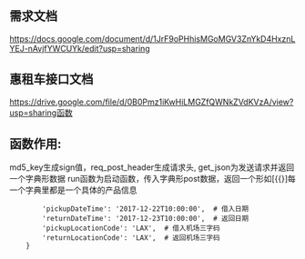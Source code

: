 ## 需求文档 
https://docs.google.com/document/d/1JrF9oPHhisMGoMGV3ZnYkD4HxznLYEJ-nAvjfYWCUYk/edit?usp=sharing
## 惠租车接口文档 
https://drive.google.com/file/d/0B0Pmz1iKwHiLMGZfQWNkZVdKVzA/view?usp=sharing函数
## 函数作用:
md5_key生成sign值，req_post_header生成请求头, get_json为发送请求并返回一个字典形数据
run函数为启动函数，传入字典形post数据，返回一个形如[{{}]每一个字典里都是一个具体的产品信息
```post = {
        'pickupDateTime': '2017-12-22T10:00:00',  # 借入日期
        'returnDateTime': '2017-12-23T10:00:00',  # 返回日期
        'pickupLocationCode': 'LAX',  # 借入机场三字码
        'returnLocationCode': 'LAX',  # 返回机场三字码
    }


